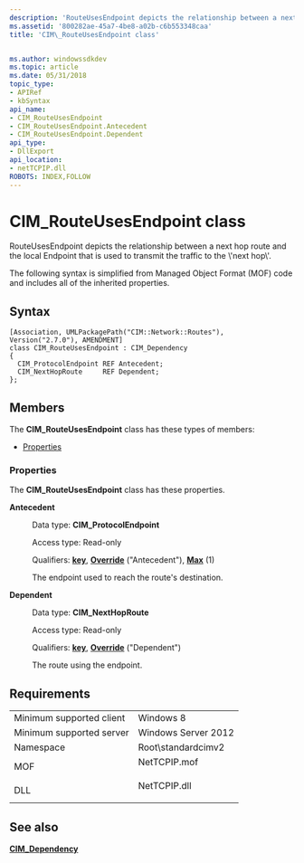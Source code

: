 ```yaml
---
description: 'RouteUsesEndpoint depicts the relationship between a next hop route and the local Endpoint that is used to transmit the traffic to the \\'next hop\\'.'
ms.assetid: '800282ae-45a7-4be8-a02b-c6b553348caa'
title: 'CIM\_RouteUsesEndpoint class'


ms.author: windowssdkdev
ms.topic: article
ms.date: 05/31/2018
topic_type: 
- APIRef
- kbSyntax
api_name: 
- CIM_RouteUsesEndpoint
- CIM_RouteUsesEndpoint.Antecedent
- CIM_RouteUsesEndpoint.Dependent
api_type: 
- DllExport
api_location: 
- netTCPIP.dll
ROBOTS: INDEX,FOLLOW
---
```


# CIM\_RouteUsesEndpoint class

RouteUsesEndpoint depicts the relationship between a next hop route and the local Endpoint that is used to transmit the traffic to the \\'next hop\\'.

The following syntax is simplified from Managed Object Format (MOF) code and includes all of the inherited properties.

## Syntax

``` syntax
[Association, UMLPackagePath("CIM::Network::Routes"), Version("2.7.0"), AMENDMENT]
class CIM_RouteUsesEndpoint : CIM_Dependency
{
  CIM_ProtocolEndpoint REF Antecedent;
  CIM_NextHopRoute     REF Dependent;
};
```

## Members

The **CIM\_RouteUsesEndpoint** class has these types of members:

-   [Properties](#properties)

### Properties

The **CIM\_RouteUsesEndpoint** class has these properties.

<dl> <dt>

**Antecedent**
</dt> <dd> <dl> <dt>

Data type: **CIM\_ProtocolEndpoint**
</dt> <dt>

Access type: Read-only
</dt> <dt>

Qualifiers: [**key**](/windows/win32/wmisdk/key-qualifier), [**Override**](/windows/win32/wmisdk/standard-qualifiers) ("Antecedent"), [**Max**](/windows/win32/wmisdk/standard-qualifiers) (1)
</dt> </dl>

The endpoint used to reach the route's destination.

</dd> <dt>

**Dependent**
</dt> <dd> <dl> <dt>

Data type: **CIM\_NextHopRoute**
</dt> <dt>

Access type: Read-only
</dt> <dt>

Qualifiers: [**key**](/windows/win32/wmisdk/key-qualifier), [**Override**](/windows/win32/wmisdk/standard-qualifiers) ("Dependent")
</dt> </dl>

The route using the endpoint.

</dd> </dl>

## Requirements



|                                     |                                                                                         |
|-------------------------------------|-----------------------------------------------------------------------------------------|
| Minimum supported client<br/> | Windows 8<br/>                                                                    |
| Minimum supported server<br/> | Windows Server 2012<br/>                                                          |
| Namespace<br/>                | Root\\standardcimv2<br/>                                                          |
| MOF<br/>                      | <dl> <dt>NetTCPIP.mof</dt> </dl> |
| DLL<br/>                      | <dl> <dt>NetTCPIP.dll</dt> </dl> |



## See also

<dl> <dt>

[**CIM\_Dependency**](cim-dependency.md)
</dt> </dl>

 

